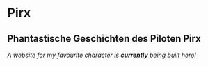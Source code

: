 # Pirx

## Phantastische Geschichten des Piloten Pirx

*A website for my favourite character is **currently** being built here!*

 

